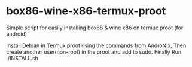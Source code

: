 # box86-wine-x86-termux-proot
Simple script for easily installing box68 &amp; wine x86 on termux proot (for android)


Install Debian in Termux proot using the commands from AndroNix,
Then create another user(non-root) in the proot and add to sudo.
Finally Run ./INSTALL.sh
